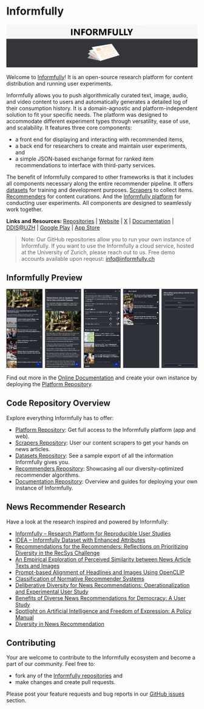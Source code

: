 # Informfully

![Informfully](https://raw.githubusercontent.com/Informfully/Documentation/main/docs/source/img/logo_banner.png)

Welcome to [Informfully](https://informfully.ch/)!
It is an open-source research platform for content distribution and running user experiments. 

Informfully allows you to push algorithmically curated text, image, audio, and video content to users and automatically generates a detailed log of their consumption history.
It is a domain-agnostic and platform-independent solution to fit your specific needs.
The platform was designed to accommodate different experiment types through versatility, ease of use, and scalability.
It features three core components: 
* a front end for displaying and interacting with recommended items, 
* a back end for researchers to create and maintain user experiments, and 
* a simple JSON-based exchange format for ranked item recommendations to interface with third-party services.

The benefit of Informfully compared to other frameworks is that it includes all components necessary along the entire recommender pipeline.
It offers [datasets](https://github.com/Informfully/Datasets) for training and development purposes.
[Scrapers](https://github.com/Informfully/Scrapers) to collect items.
[Recommenders](https://github.com/Informfully/Recommenders) for content curations.
And the [Informfully platform](https://github.com/Informfully/Platform) for conducting user experiments.
All components are designed to seamlessly work together.

**Links and Resources:** [Repositories](https://github.com/orgs/Informfully/repositories) | [Website](https://informfully.ch) | [X](https://x.com/informfully) | [Documentation](https://informfully.readthedocs.io) | [DDIS@UZH](https://www.ifi.uzh.ch/en/ddis.html) | [Google Play](https://play.google.com/store/apps/details?id=ch.uzh.ifi.news) | [App Store](https://apps.apple.com/us/app/informfully/id1460234202)

> Note: Our GitHub repositories allow you to run your own instance of Informfully.
If you want to use the Informfully a cloud service, hosted at the University of Zurich, please reach out to us.
Free demo accounts available upon reqeust: info@informfully.ch

## Informfully Preview

![Screenshots](https://raw.githubusercontent.com/Informfully/Documentation/main/docs/source/img/informfully_assets/informfully_app_screens.png)

Find out more in the [Online Documentation](https://informfully.readthedocs.io/en/latest/app.html) and create your own instance by deploying the  [Platform Repository](https://github.com/Informfully/Platform).

## Code Repository Overview

Explore everything Informfully has to offer:

* [Platform Repository](https://github.com/Informfully/Platform): Get full access to the Informfully platform (app and web).
* [Scrapers Repository](https://github.com/Informfully/Scrapers): User our content scrapers to get your hands on news articles.
* [Datasets Repository](https://github.com/Informfully/Datasets): See a sample export of all the information Informfully gives you.
* [Recommenders Repository](https://github.com/Informfully/Recommenders): Showcasing all our diversity-optimized recommender algorithms.
* [Documentation Repository](https://github.com/Informfully/Documentation): Overview and guides for deploying your own instance of Informfully.

## News Recommender Research

Have a look at the research inspired and powered by Informfully:

* [Informfully – Research Platform for Reproducible User Studies](https://dl.acm.org/doi/10.1145/3640457.3688066)
* [IDEA – Informfully Dataset with Enhanced Attributes](https://www.researchgate.net/publication/384631002_IDEA_-_Informfully_Dataset_with_Enhanced_Attributes)
* [Recommendations for the Recommenders: Reflections on Prioritizing Diversity in the RecSys Challenge](https://www.researchgate.net/publication/383261868_Recommendations_for_the_Recommenders_Reflections_on_Prioritizing_Diversity_in_the_RecSys_Challenge)
* [An Empirical Exploration of Perceived Similarity between News Article Texts and Images](https://ceur-ws.org/Vol-3658/paper8.pdf)
* [Prompt-based Alignment of Headlines and Images Using OpenCLIP](https://ceur-ws.org/Vol-3658/paper7.pdf)
* [Classification of Normative Recommender Systems](https://ceur-ws.org/Vol-3639/short3.pdf)
* [Deliberative Diversity for News Recommendations: Operationalization and Experimental User Study](https://dl.acm.org/doi/abs/10.1145/3604915.3608834)
* [Benefits of Diverse News Recommendations for Democracy: A User Study](https://www.tandfonline.com/doi/full/10.1080/21670811.2021.2021804)
* [Spotlight on Artificial Intelligence and Freedom of Expression: A Policy Manual](https://papers.ssrn.com/sol3/papers.cfm?abstract_id=4060166)
* [Diversity in News Recommendation](https://drops.dagstuhl.de/entities/document/10.4230/DagMan.9.1.43)

## Contributing

Your are welcome to contribute to the Informfully ecosystem and become a part of our community. Feel free to:
  - fork any of the [Informfully repositories](https://github.com/Informfully/Documentation) and
  - make changes and create pull requests.

Please post your feature requests and bug reports in our [GitHub issues](https://github.com/Informfully/Documentation/issues) section.
